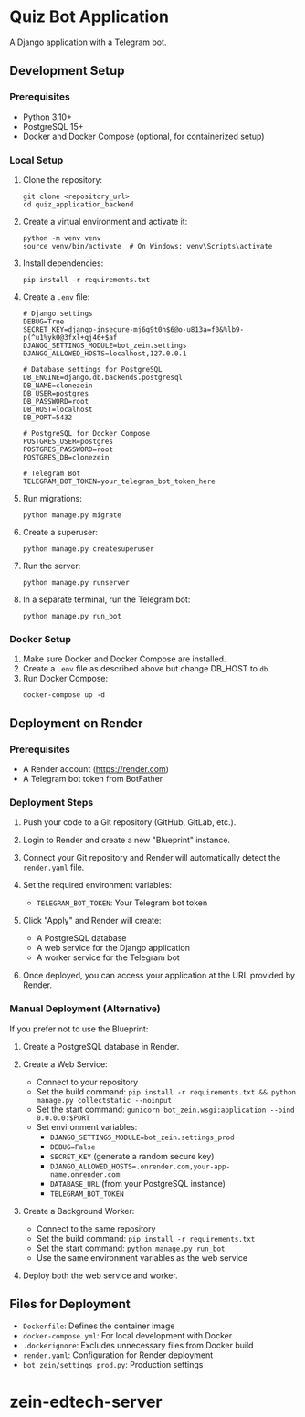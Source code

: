 # Quiz Bot Application

A Django application with a Telegram bot.

## Development Setup

### Prerequisites

- Python 3.10+
- PostgreSQL 15+
- Docker and Docker Compose (optional, for containerized setup)

### Local Setup

1. Clone the repository:
   ```
   git clone <repository_url>
   cd quiz_application_backend
   ```

2. Create a virtual environment and activate it:
   ```
   python -m venv venv
   source venv/bin/activate  # On Windows: venv\Scripts\activate
   ```

3. Install dependencies:
   ```
   pip install -r requirements.txt
   ```

4. Create a `.env` file:
   ```
   # Django settings
   DEBUG=True
   SECRET_KEY=django-insecure-mj6g9t0h$6@o-u813a=f0&%lb9-p(^u1%yk0@3fxl+qj46+$af
   DJANGO_SETTINGS_MODULE=bot_zein.settings
   DJANGO_ALLOWED_HOSTS=localhost,127.0.0.1

   # Database settings for PostgreSQL
   DB_ENGINE=django.db.backends.postgresql
   DB_NAME=clonezein
   DB_USER=postgres
   DB_PASSWORD=root
   DB_HOST=localhost
   DB_PORT=5432

   # PostgreSQL for Docker Compose
   POSTGRES_USER=postgres
   POSTGRES_PASSWORD=root
   POSTGRES_DB=clonezein

   # Telegram Bot
   TELEGRAM_BOT_TOKEN=your_telegram_bot_token_here
   ```

5. Run migrations:
   ```
   python manage.py migrate
   ```

6. Create a superuser:
   ```
   python manage.py createsuperuser
   ```

7. Run the server:
   ```
   python manage.py runserver
   ```

8. In a separate terminal, run the Telegram bot:
   ```
   python manage.py run_bot
   ```

### Docker Setup

1. Make sure Docker and Docker Compose are installed.
2. Create a `.env` file as described above but change DB_HOST to `db`.
3. Run Docker Compose:
   ```
   docker-compose up -d
   ```

## Deployment on Render

### Prerequisites

- A Render account (https://render.com)
- A Telegram bot token from BotFather

### Deployment Steps

1. Push your code to a Git repository (GitHub, GitLab, etc.).

2. Login to Render and create a new "Blueprint" instance.

3. Connect your Git repository and Render will automatically detect the `render.yaml` file.

4. Set the required environment variables:
   - `TELEGRAM_BOT_TOKEN`: Your Telegram bot token

5. Click "Apply" and Render will create:
   - A PostgreSQL database
   - A web service for the Django application
   - A worker service for the Telegram bot

6. Once deployed, you can access your application at the URL provided by Render.

### Manual Deployment (Alternative)

If you prefer not to use the Blueprint:

1. Create a PostgreSQL database in Render.

2. Create a Web Service:
   - Connect to your repository
   - Set the build command: `pip install -r requirements.txt && python manage.py collectstatic --noinput`
   - Set the start command: `gunicorn bot_zein.wsgi:application --bind 0.0.0.0:$PORT`
   - Set environment variables:
     - `DJANGO_SETTINGS_MODULE=bot_zein.settings_prod`
     - `DEBUG=False`
     - `SECRET_KEY` (generate a random secure key)
     - `DJANGO_ALLOWED_HOSTS=.onrender.com,your-app-name.onrender.com`
     - `DATABASE_URL` (from your PostgreSQL instance)
     - `TELEGRAM_BOT_TOKEN`

3. Create a Background Worker:
   - Connect to the same repository
   - Set the build command: `pip install -r requirements.txt`
   - Set the start command: `python manage.py run_bot`
   - Use the same environment variables as the web service

4. Deploy both the web service and worker.

## Files for Deployment

- `Dockerfile`: Defines the container image
- `docker-compose.yml`: For local development with Docker
- `.dockerignore`: Excludes unnecessary files from Docker build
- `render.yaml`: Configuration for Render deployment
- `bot_zein/settings_prod.py`: Production settings
# zein-edtech-server
